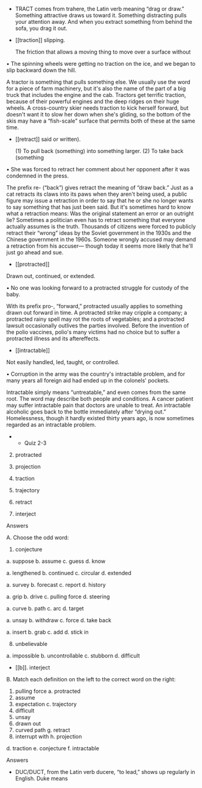 - TRACT comes from trahere, the Latin verb meaning “drag or draw.” Something attractive draws us
toward  it.  Something  distracting  pulls  your  attention  away.  And  when  you  extract  something  from
behind the sofa, you drag it out.

- [[traction]] 
slipping. 

  The  friction  that  allows  a  moving  thing  to  move  over  a  surface  without

• The spinning wheels were getting no traction on the ice, and we began to slip backward down the
hill. 

A  tractor  is  something  that  pulls  something  else.  We  usually  use  the  word  for  a  piece  of  farm
machinery,  but  it's  also  the  name  of  the  part  of  a  big  truck  that  includes  the  engine  and  the  cab.
Tractors  get  terrific  traction,  because  of  their  powerful  engines  and  the  deep  ridges  on  their  huge
wheels. A cross-country skier needs traction to kick herself forward, but doesn't want it to slow her
down when she's gliding, so the bottom of the skis may have a “fish-scale” surface that permits both
of these at the same time.

- [[retract]] 
said or written). 

  (1)  To  pull  back  (something)  into  something  larger.  (2)  To  take  back  (something

• She was forced to retract her comment about her opponent after it was condemned in the press. 

The prefix re- (“back”) gives retract the meaning of “draw back.” Just as a cat retracts its claws into
its paws when they aren't being used, a public figure may issue a retraction in order to say that he or
she no longer wants to say something that has just been said. But it's sometimes hard to know what a
retraction means: Was the original statement an error or an outright lie? Sometimes a politician even
has to retract something that everyone actually assumes is the truth. Thousands of citizens were forced
to  publicly  retract  their  “wrong”  ideas  by  the  Soviet  government  in  the  1930s  and  the  Chinese
government  in  the  1960s.  Someone  wrongly  accused  may  demand  a  retraction  from  his  accuser—
though today it seems more likely that he'll just go ahead and sue.

- [[protracted]] 

 Drawn out, continued, or extended. 

• No one was looking forward to a protracted struggle for custody of the baby. 

With its prefix pro-, “forward,” protracted usually applies to something drawn out forward in time. A
protracted strike may cripple a company; a protracted rainy spell may rot the roots of vegetables; and
a  protracted  lawsuit  occasionally  outlives  the  parties  involved.  Before  the  invention  of  the  polio
vaccines, polio's many victims had no choice but to suffer a protracted illness and its aftereffects.

- [[intractable]] 

 Not easily handled, led, taught, or controlled. 

• Corruption in the army was the country's intractable problem, and for many years all foreign aid had
ended up in the colonels' pockets. 

Intractable simply means “untreatable,” and even comes from the same root. The word may describe
both  people  and  conditions.  A  cancer  patient  may  suffer  intractable  pain  that  doctors  are  unable  to
treat. An intractable alcoholic goes back to the bottle immediately after “drying out.” Homelessness,
though it hardly existed thirty years ago, is now sometimes regarded as an intractable problem.

- - Quiz 2-3

2. protracted

3. projection

4. traction

5. trajectory

6. retract

7. interject

Answers

A. Choose the odd word:
1. conjecture

a. suppose b. assume c. guess d. know

a. lengthened b. continued c. circular d. extended

a. survey b. forecast c. report d. history

a. grip b. drive c. pulling force d. steering

a. curve b. path c. arc d. target

a. unsay b. withdraw c. force d. take back

a. insert b. grab c. add d. stick in

8. unbelievable

a. impossible b. uncontrollable c. stubborn d. difficult

- [[b]]. interject

B. Match each definition on the left to the correct word on the right:
1. pulling force a. protracted
2. assume
3. expectation c. trajectory
4. difficult
5. unsay
6. drawn out
7. curved path g. retract
8. interrupt with h. projection

d. traction
e. conjecture
f. intractable

Answers

- DUC/DUCT,  from  the  Latin  verb  ducere,  “to  lead,”  shows  up  regularly  in  English.  Duke  means
